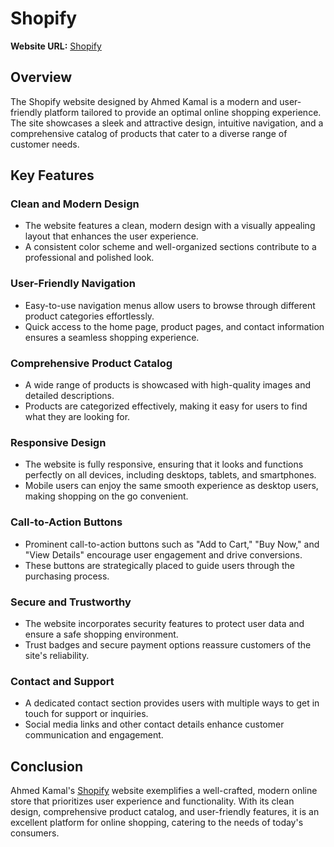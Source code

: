 # Shopify

**Website URL:** [Shopify](https://ahmedkamal14.github.io/E-Commerce-Website-2/)

## Overview
The Shopify website designed by Ahmed Kamal is a modern and user-friendly platform tailored to provide an optimal online shopping experience. The site showcases a sleek and attractive design, intuitive navigation, and a comprehensive catalog of products that cater to a diverse range of customer needs.

## Key Features

### Clean and Modern Design
- The website features a clean, modern design with a visually appealing layout that enhances the user experience.
- A consistent color scheme and well-organized sections contribute to a professional and polished look.

### User-Friendly Navigation
- Easy-to-use navigation menus allow users to browse through different product categories effortlessly.
- Quick access to the home page, product pages, and contact information ensures a seamless shopping experience.

### Comprehensive Product Catalog
- A wide range of products is showcased with high-quality images and detailed descriptions.
- Products are categorized effectively, making it easy for users to find what they are looking for.

### Responsive Design
- The website is fully responsive, ensuring that it looks and functions perfectly on all devices, including desktops, tablets, and smartphones.
- Mobile users can enjoy the same smooth experience as desktop users, making shopping on the go convenient.

### Call-to-Action Buttons
- Prominent call-to-action buttons such as "Add to Cart," "Buy Now," and "View Details" encourage user engagement and drive conversions.
- These buttons are strategically placed to guide users through the purchasing process.

### Secure and Trustworthy
- The website incorporates security features to protect user data and ensure a safe shopping environment.
- Trust badges and secure payment options reassure customers of the site's reliability.

### Contact and Support
- A dedicated contact section provides users with multiple ways to get in touch for support or inquiries.
- Social media links and other contact details enhance customer communication and engagement.

## Conclusion
Ahmed Kamal's [Shopify](https://ahmedkamal14.github.io/E-Commerce-Website-2/) website exemplifies a well-crafted, modern online store that prioritizes user experience and functionality. With its clean design, comprehensive product catalog, and user-friendly features, it is an excellent platform for online shopping, catering to the needs of today's consumers.
